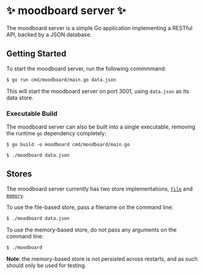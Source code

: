 # :sparkles: moodboard server :sparkles:

The moodboard server is a simple Go application implementing a RESTful API, backed by a JSON database.

## Getting Started

To start the moodboard server, run the following commmmand:

```Text
$ go run cmd/moodboard/main.go data.json
```

This will start the moodboard server on port 3001, using `data.json` as its data store.

### Executable Build

The moodboard server can also be built into a single executable, removing the runtime `go` dependency completely:

```Text
$ go build -o moodboard cmd/moodboard/main.go
```

```Text
$ ./moodboard data.json
```

## Stores

The moodboard server currently has two store implementations, [`file`](file) and [`memory`](memory).

To use the file-based store, pass a filename on the command line:

```Text
$ ./moodboard data.json
```

To use the memory-based store, do not pass any arguments on the command line:

```Text
$ ./moodboard
```

**Note**: the memory-based store is not persisted across restarts, and as such should only be used for testing.
